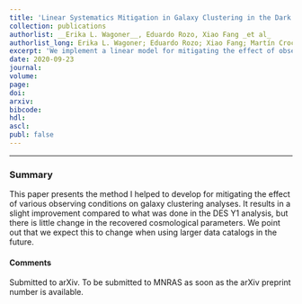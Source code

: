 ```yaml
---
title: 'Linear Systematics Mitigation in Galaxy Clustering in the Dark Energy Survey Year 1 Data'
collection: publications
authorlist: __Erika L. Wagoner__, Eduardo Rozo, Xiao Fang _et al_
authorlist_long: Erika L. Wagoner; Eduardo Rozo; Xiao Fang; Martín Crocce; Jack Elvin‑Poole; Noah Weaverdyck
excerpt: 'We implement a linear model for mitigating the effect of observing conditions and other sources of contamination in galaxy clustering analyses. Our treatment improves upon the fiducial systematics treatment of the Dark Energy Survey (DES) Year 1 (Y1) cosmology analysis in four crucial ways. Specifically, our treatment: 1) does not require decisions as to which observable systematics are significant and which are not, allowing for the possibility of multiple maps adding coherently to give rise to significant bias even if no single map leads to a significant bias by itself; 2) characterizes both the statistical and systematic uncertainty in our mitigation procedure, allowing us to propagate said uncertainties into the reported cosmological constraints; 3) explicitly exploits the full spatial structure of the galaxy density field to differentiate between cosmology-sourced and systematics-sourced fluctuations within the galaxy density field; 4) is fully automated, and can therefore be trivially applied to any data set. The updated correlation function for the DES Y1 redMaGiC catalog minimally impacts the cosmological posteriors from that analysis. Encouragingly, our analysis does improve the goodness of fit statistic of the DES Y1 3$\times$2pt data set ($\Delta \chi^2 = -6.5$ with no additional parameters). This improvement is due in nearly equal parts to both the change in the correlation function and the added statistical and systematic uncertainties associated with our method. We expect the difference in mitigation techniques to become more important in future work as the size of cosmological data sets grows.'
date: 2020-09-23
journal: 
volume: 
page: 
doi: 
arxiv: 
bibcode: 
hdl: 
ascl: 
publ: false
---
```


*****

### Summary
This paper presents the method I helped to develop for mitigating the effect of various observing conditions on galaxy clustering analyses. It results in a slight improvement compared to what was done in the DES Y1 analysis, but there is little change in the recovered cosmological parameters. We point out that we expect this to change when using larger data catalogs in the future.

#### Comments
Submitted to arXiv. To be submitted to MNRAS as soon as the arXiv preprint number is available.
